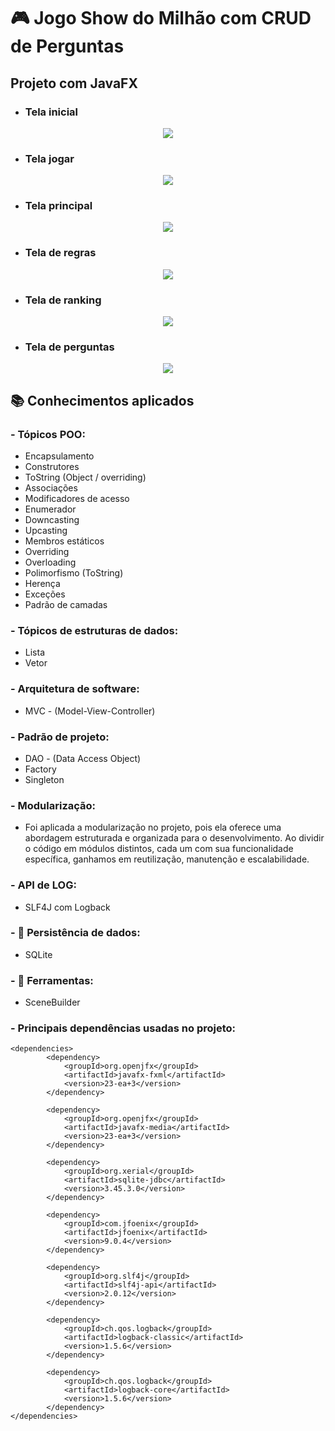 # 🎮 Jogo Show do Milhão com CRUD de Perguntas
## Projeto com JavaFX
- ### Tela inicial ###
<p align="center">
   <img src="https://github.com/ffernandoadriano/show-do-milhao/assets/96425026/94ed2273-0034-4ceb-bb72-6d9cf0537d0d"/>
</p>

- ### Tela jogar ###
<p align="center">
<img src="https://github.com/ffernandoadriano/show-do-milhao/assets/96425026/7dd9ea45-6308-4ef3-8387-d8421e3b6317"/>
</p>

- ### Tela principal ###
<p align="center">
<img src="https://github.com/ffernandoadriano/show-do-milhao/assets/96425026/6b5d1d29-8dca-42d2-9727-03b7696cb813"/>
</p>

- ### Tela de regras ###
<p align="center">
<img src="https://github.com/ffernandoadriano/show-do-milhao/assets/96425026/70b35d7c-5259-43af-bba0-0917998338ae"/>
</p>

- ### Tela de ranking ###
<p align="center">
<img src="https://github.com/ffernandoadriano/show-do-milhao/assets/96425026/bc28897f-2984-4d5d-9781-4e1770bb44ee"/>
</p>

- ### Tela de perguntas ###
<p align="center">
<img src="https://github.com/ffernandoadriano/show-do-milhao/assets/96425026/dcb39168-88b0-4025-832f-c69002b6afe9"/>
</p>

## 📚 Conhecimentos aplicados
### - **Tópicos POO:**
- Encapsulamento
- Construtores
- ToString (Object / overriding)
- Associações
- Modificadores de acesso
- Enumerador
- Downcasting
- Upcasting
- Membros estáticos
- Overriding
- Overloading
- Polimorfismo (ToString)
- Herença
- Exceções
- Padrão de camadas

### - **Tópicos de estruturas de dados:**
- Lista
- Vetor

### - **Arquitetura de software:**
- MVC - (Model-View-Controller)

### - **Padrão de projeto:**
- DAO - (Data Access Object)
- Factory
- Singleton

### - **Modularização:**
- Foi aplicada a modularização no projeto, pois ela oferece uma abordagem estruturada e organizada para o desenvolvimento. Ao dividir o código em módulos distintos, cada um com sua funcionalidade específica, ganhamos em reutilização, manutenção e escalabilidade.

### - **API de LOG:**
- SLF4J com Logback

### - **🎲 Persistência de dados:**
  * SQLite

### - **🔨 Ferramentas:**
- SceneBuilder

### - **Principais dependências usadas no projeto:**
```
<dependencies>
        <dependency>
            <groupId>org.openjfx</groupId>
            <artifactId>javafx-fxml</artifactId>
            <version>23-ea+3</version>
        </dependency>

        <dependency>
            <groupId>org.openjfx</groupId>
            <artifactId>javafx-media</artifactId>
            <version>23-ea+3</version>
        </dependency>

        <dependency>
            <groupId>org.xerial</groupId>
            <artifactId>sqlite-jdbc</artifactId>
            <version>3.45.3.0</version>
        </dependency>

        <dependency>
            <groupId>com.jfoenix</groupId>
            <artifactId>jfoenix</artifactId>
            <version>9.0.4</version>
        </dependency>

        <dependency>
            <groupId>org.slf4j</groupId>
            <artifactId>slf4j-api</artifactId>
            <version>2.0.12</version>
        </dependency>

        <dependency>
            <groupId>ch.qos.logback</groupId>
            <artifactId>logback-classic</artifactId>
            <version>1.5.6</version>
        </dependency>

        <dependency>
            <groupId>ch.qos.logback</groupId>
            <artifactId>logback-core</artifactId>
            <version>1.5.6</version>
        </dependency>
</dependencies>
```
